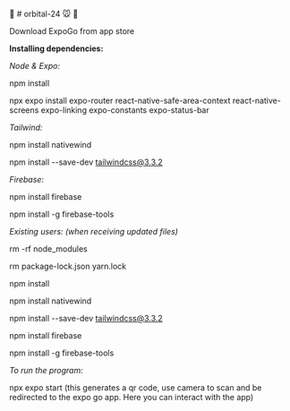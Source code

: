 :dancers: # orbital-24 :mouse: :hamster:


Download ExpoGo from app store


**Installing dependencies:**


*Node & Expo:*


npm install


npx expo install expo-router react-native-safe-area-context react-native-screens expo-linking expo-constants expo-status-bar

*Tailwind:*


npm install nativewind


npm install --save-dev tailwindcss@3.3.2

*Firebase:*


npm install firebase


npm install -g firebase-tools


*Existing users: (when receiving updated files)*


rm -rf node_modules


rm package-lock.json yarn.lock


npm install


npm install nativewind


npm install --save-dev tailwindcss@3.3.2


npm install firebase


npm install -g firebase-tools

*To run the program:*


npx expo start
(this generates a qr code, use camera to scan and be redirected to the expo go app. Here you can interact with the app)
